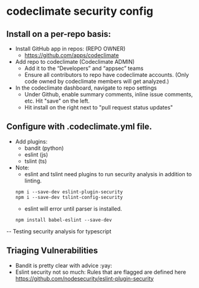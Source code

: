 # codeclimate security config

Install on a per-repo basis:
- 
- Install GitHub app in repos: (REPO OWNER)
    - https://github.com/apps/codeclimate
- Add repo to codeclimate (Codeclimate ADMIN)
    - Add it to the “Developers” and “appsec” teams
    - Ensure all contributors to repo have codeclimate accounts. (Only code owned by codeclimate members will get analyzed.)
- In the codeclimate dashboard, navigate to repo settings
    - Under Github, enable summary comments, inline issue comments, etc. Hit "save" on the left.
    - Hit install on the right next to "pull request status updates"
    
    
Configure with .codeclimate.yml file.
-
- Add plugins:
  - bandit (python)
  - eslint (js)
  - tslint (ts)
- Note:
  - eslint and tslint need plugins to run security analysis in addition to linting.
  ```
  npm i --save-dev eslint-plugin-security
  npm i --save-dev tslint-config-security 
  ```
  - eslint will error until parser is installed.
  ```
  npm install babel-eslint --save-dev
  ```

-- Testing security analysis for typescript

Triaging Vulnerabilities
-
- Bandit is pretty clear with advice :yay:
- Eslint security not so much: Rules that are flagged are defined here https://github.com/nodesecurity/eslint-plugin-security
